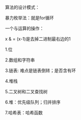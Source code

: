 算法的设计模式：

暴力枚举法：就是for循环

一个与运算的操作：

x & = (x-1)是去掉二进制最右边的1

1.位

2.数组和字符串

3.链表: 难点是链表倒转；是否含有环

4.堆栈

5.二叉树和二叉查找树

6.堆：优先级队列；归并排序

7.哈希表：哈希函数